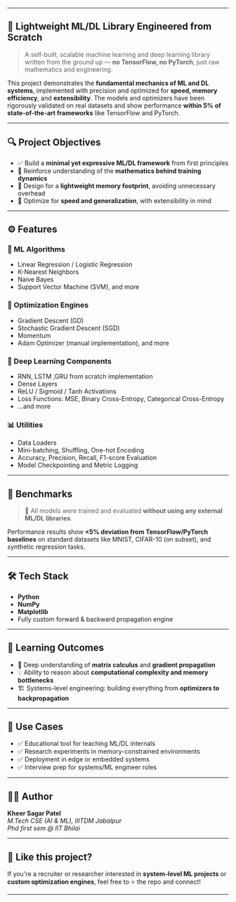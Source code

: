 

---

## 🧠 Lightweight ML/DL Library Engineered from Scratch

> A self-built, scalable machine learning and deep learning library written from the ground up — **no TensorFlow, no PyTorch**, just raw mathematics and engineering.

This project demonstrates the **fundamental mechanics of ML and DL systems**, implemented with precision and optimized for **speed, memory efficiency**, and **extensibility**. The models and optimizers have been rigorously validated on real datasets and show performance **within 5% of state-of-the-art frameworks** like TensorFlow and PyTorch.

---

## 🔍 Project Objectives

- ✅ Build a **minimal yet expressive ML/DL framework** from first principles  
- 🧠 Reinforce understanding of the **mathematics behind training dynamics**  
- 💾 Design for a **lightweight memory footprint**, avoiding unnecessary overhead  
- 🚀 Optimize for **speed and generalization**, with extensibility in mind  

---

## ⚙️ Features

### 🔧 ML Algorithms
- Linear Regression / Logistic Regression  
- K-Nearest Neighbors  
- Naive Bayes  
- Support Vector Machine (SVM), and more  

### 🔁 Optimization Engines
- Gradient Descent (GD)  
- Stochastic Gradient Descent (SGD)  
- Momentum  
- Adam Optimizer (manual implementation), and more  

### 🧱 Deep Learning Components
- RNN, LSTM ,GRU from scratch implementation
- Dense Layers  
- ReLU / Sigmoid / Tanh Activations  
- Loss Functions: MSE, Binary Cross-Entropy, Categorical Cross-Entropy  
- ...and more  

### 📊 Utilities
- Data Loaders  
- Mini-batching, Shuffling, One-hot Encoding  
- Accuracy, Precision, Recall, F1-score Evaluation  
- Model Checkpointing and Metric Logging  

---

## 🧪 Benchmarks

> 🚀 All models were trained and evaluated **without using any external ML/DL libraries**.

Performance results show **<5% deviation from TensorFlow/PyTorch baselines** on standard datasets like MNIST, CIFAR-10 (on subset), and synthetic regression tasks.

---

## 🛠️ Tech Stack

- **Python**
- **NumPy**
- **Matplotlib**
- Fully custom forward & backward propagation engine

---

## 🧠 Learning Outcomes

- 🔬 Deep understanding of **matrix calculus** and **gradient propagation**  
- 💡 Ability to reason about **computational complexity and memory bottlenecks**  
- 🏗️ Systems-level engineering: building everything from **optimizers to backpropagation**  

---

## 💼 Use Cases

- ✅ Educational tool for teaching ML/DL internals  
- ✅ Research experiments in memory-constrained environments  
- ✅ Deployment in edge or embedded systems  
- ✅ Interview prep for systems/ML engineer roles  

---

## 👨‍💻 Author

**Kheer Sagar Patel**  
*M.Tech CSE (AI & ML), IIITDM Jabalpur*  
*Phd first sem @ IIT Bhilai*

---

## 🌟 Like this project?

If you're a recruiter or researcher interested in **system-level ML projects** or **custom optimization engines**, feel free to ⭐ the repo and connect!

---
